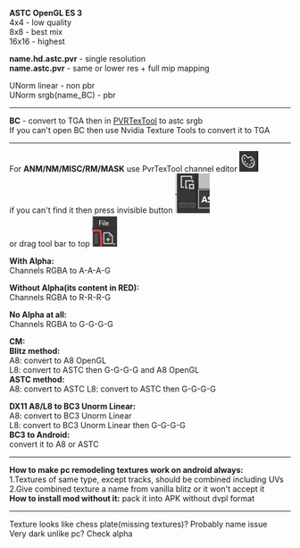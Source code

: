 **ASTC OpenGL ES 3**  
4x4 - low quality  
8x8 - best mix  
16x16 - highest  

**name.hd.astc.pvr** - single resolution  
**name.astc.pvr** - same or lower res + full mip mapping  

UNorm linear - non pbr  
UNorm srgb(name_BC) - pbr  

-----------------------------  

**BC** - convert to TGA then in [PVRTexTool](https://developer.imaginationtech.com/solutions/) to astc srgb   
If you can't open BC then use Nvidia Texture Tools to convert it to TGA  

-----------------------------  

For **ANM/NM/MISC/RM/MASK**  use PvrTexTool channel editor ![image](images/channel_editor.png)  
if you can't find it then press invisible button ![image](images/scroll_invisible_button.png)  
or drag tool bar to top ![image](images/drag_button.png)  



**With Alpha:**  
    Channels RGBA to A-A-A-G  

**Without Alpha(its content in RED):**  
    Channels RGBA to R-R-R-G  

**No Alpha at all:**  
    Channels RGBA to G-G-G-G

**CM:**  
  **Blitz method:**  
    A8: convert to A8 OpenGL  
    L8: convert to ASTC then G-G-G-G and A8 OpenGL  
  **ASTC method:**  
    A8: convert to ASTC
    L8: convert to ASTC then G-G-G-G  

  **DX11 A8/L8 to BC3 Unorm Linear:**  
    A8: convert to  BC3 Unorm Linear  
    L8: convert to  BC3 Unorm Linear then G-G-G-G   
  **BC3 to Android:**  
    convert it to A8 or ASTC  


-----------------------------

**How to make pc remodeling textures work on android always:**  
1.Textures of same type, except tracks, should be combined including UVs  
2.Give combined texture a name from vanilla blitz or it won't accept it  
**How to install mod without it:** pack it into APK without dvpl format

-----------------------------

Texture looks like chess plate(missing textures)? Probably name issue  
Very dark unlike pc? Check alpha  
